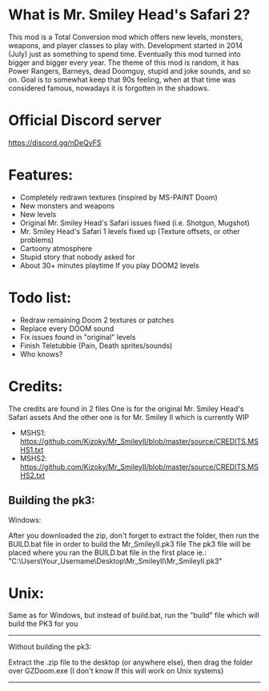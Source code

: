 # What is Mr. Smiley Head's Safari 2?
This mod is a Total Conversion mod which offers new levels, monsters, weapons, and player classes to play with.
Development started in 2014 (July) just as something to spend time. Eventually this mod turned into bigger and bigger every year.
The theme of this mod is random, it has Power Rangers, Barneys, dead Doomguy, stupid and joke sounds, and so on.
Goal is to somewhat keep that 90s feeling, when at that time was considered famous, nowadays it is forgotten in the shadows.

# Official Discord server
https://discord.gg/nDeQvFS

# Features:
- Completely redrawn textures (inspired by MS-PAINT Doom)
- New monsters and weapons
- New levels
- Original Mr. Smiley Head's Safari issues fixed (i.e. Shotgun, Mugshot)
- Mr. Smiley Head's Safari 1 levels fixed up (Texture offsets, or other problems)
- Cartoony atmosphere
- Stupid story that nobody asked for
- About 30+ minutes playtime If you play DOOM2 levels

# Todo list:
- Redraw remaining Doom 2 textures or patches
- Replace every DOOM sound
- Fix issues found in "original" levels
- Finish Teletubbie (Pain, Death sprites/sounds)
- Who knows?

# Credits:
The credits are found in 2 files
One is for the original Mr. Smiley Head's Safari assets
And the other one is for Mr. Smiley II which is currently WIP

- MSHS1: https://github.com/Kizoky/Mr_SmileyII/blob/master/source/CREDITS.MSHS1.txt
- MSHS2: https://github.com/Kizoky/Mr_SmileyII/blob/master/source/CREDITS.MSHS2.txt

## Building the pk3:
Windows:

After you downloaded the zip, don't forget to extract the folder, then run the BUILD.bat file in order to build the Mr_SmileyII.pk3 file
The pk3 file will be placed where you ran the BUILD.bat file in the first place
ie.: "C:\Users\Your_Username\Desktop\Mr_SmileyII\Mr_SmileyII.pk3"

# Unix:
Same as for Windows, but instead of build.bat, run the "build" file which will build the PK3 for you
_________________________________________________________________
Without building the pk3:

Extract the .zip file to the desktop (or anywhere else), then drag the folder over GZDoom.exe
(I don't know If this will work on Unix systems)
_________________________________________________________________
